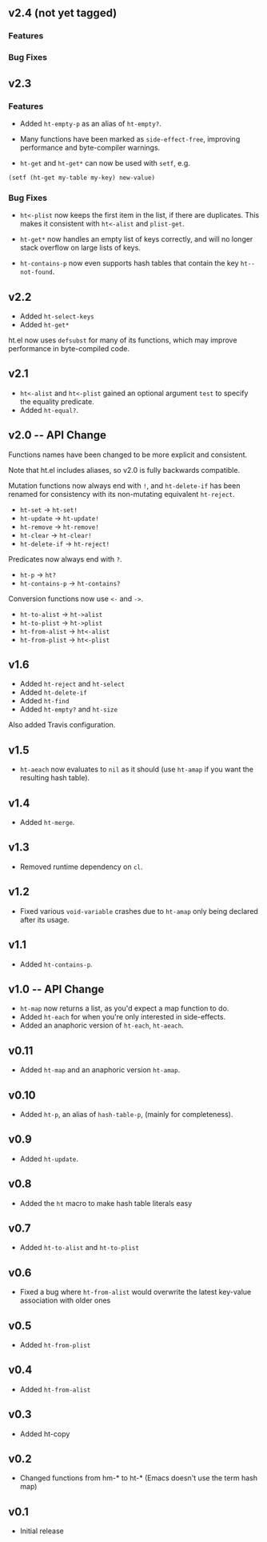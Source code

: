 ## v2.4 (not yet tagged)

### Features
### Bug Fixes

## v2.3

### Features

* Added `ht-empty-p` as an alias of `ht-empty?`.

* Many functions have been marked as `side-effect-free`, improving
  performance and byte-compiler warnings.

* `ht-get` and `ht-get*` can now be used with `setf`, e.g.

```
(setf (ht-get my-table my-key) new-value)
```

### Bug Fixes

* `ht<-plist` now keeps the first item in the list, if there are
duplicates. This makes it consistent with `ht<-alist` and
`plist-get`.

* `ht-get*` now handles an empty list of keys correctly, and will no
  longer stack overflow on large lists of keys.

* `ht-contains-p` now even supports hash tables that contain the key
`ht--not-found`.

## v2.2

* Added `ht-select-keys`
* Added `ht-get*`

ht.el now uses `defsubst` for many of its functions, which may improve
performance in byte-compiled code.

## v2.1

* `ht<-alist` and `ht<-plist` gained an optional argument `test` to
specify the equality predicate.
* Added `ht-equal?`.

## v2.0 -- API Change

Functions names have been changed to be more explicit and consistent.

Note that ht.el includes aliases, so v2.0 is fully backwards
compatible.

Mutation functions now always end with `!`, and `ht-delete-if` has
been renamed for consistency with its non-mutating equivalent
`ht-reject`.

* `ht-set` -> `ht-set!`
* `ht-update` -> `ht-update!`
* `ht-remove` -> `ht-remove!`
* `ht-clear` -> `ht-clear!`
* `ht-delete-if` -> `ht-reject!`

Predicates now always end with `?`.

* `ht-p` -> `ht?`
* `ht-contains-p` -> `ht-contains?`

Conversion functions now use `<-` and `->`.

* `ht-to-alist` -> `ht->alist`
* `ht-to-plist` -> `ht->plist`
* `ht-from-alist` -> `ht<-alist`
* `ht-from-plist` -> `ht<-plist`

## v1.6

* Added `ht-reject` and `ht-select`
* Added `ht-delete-if`
* Added `ht-find`
* Added `ht-empty?` and `ht-size`

Also added Travis configuration.

## v1.5

* `ht-aeach` now evaluates to `nil` as it should (use `ht-amap` if you
  want the resulting hash table).

## v1.4

* Added `ht-merge`.

## v1.3

* Removed runtime dependency on `cl`.

## v1.2

* Fixed various `void-variable` crashes due to `ht-amap` only being
  declared after its usage.

## v1.1

* Added `ht-contains-p`.

## v1.0 -- API Change

* `ht-map` now returns a list, as you'd expect a map function to do.
* Added `ht-each` for when you're only interested in side-effects.
* Added an anaphoric version of `ht-each`, `ht-aeach`.

## v0.11

* Added `ht-map` and an anaphoric version `ht-amap`.

## v0.10

* Added `ht-p`, an alias of `hash-table-p`, (mainly for completeness).

## v0.9

* Added `ht-update`.

## v0.8

* Added the `ht` macro to make hash table literals easy

## v0.7

* Added `ht-to-alist` and `ht-to-plist`

## v0.6

* Fixed a bug where `ht-from-alist` would overwrite the latest key-value
  association with older ones

## v0.5

* Added `ht-from-plist`

## v0.4

* Added `ht-from-alist`

## v0.3

* Added ht-copy

## v0.2

* Changed functions from hm-* to ht-* (Emacs doesn't use the term hash map)

## v0.1

* Initial release
